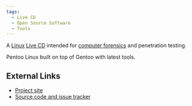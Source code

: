 ```yaml
---
tags:
  - Live CD
  - Open Source Software
  - Tools
---
```

A [Linux](linux.md) [Live CD](live_cd.md) intended for [computer
forensics](computer_forensics.md) and penetration testing.

Pentoo Linux built on top of Gentoo with latest tools.

## External Links

* [Project site](https://pentoo.org)
* [Source code and issue tracker](https://github.com/pentoo)
